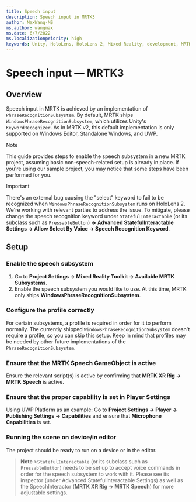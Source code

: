 ```yaml
---
title: Speech input
description: Speech input in MRTK3
author: MaxWang-MS
ms.author: wangmax
ms.date: 6/7/2022
ms.localizationpriority: high
keywords: Unity, HoloLens, HoloLens 2, Mixed Reality, development, MRTK3, speech, Mixed Reality Toolkit
---
```


# Speech input &#8212; MRTK3

## Overview

Speech input in MRTK is achieved by an implementation of  `PhraseRecognitionSubsystem`. By default, MRTK ships `WindowsPhraseRecognitionSubsystem`, which utilizes Unity's `KeywordRecognizer`. As in MRTK v2, this default implementation is only supported on Windows Editor, Standalone Windows, and UWP.

> [!NOTE]
> This guide provides steps to enable the speech subsystem in a new MRTK project, assuming basic non-speech-related setup is already in place. If you're using our sample project, you may notice that some steps have been performed for you.

> [!IMPORTANT]
> There's an external bug causing the "select" keyword to fail to be recognized when `WindowsPhraseRecognitionSubsystem` runs on HoloLens 2. We're working with relevant parties to address the issue. To mitigate, please change the speech recognition keyword under `StatefulInteractable` (or its subclass such as `PressableButton`) **-> Advanced StatefulInteractable Settings -> Allow Select By Voice -> Speech Recognition Keyword**.

## Setup

### Enable the speech subsystem

1. Go to **Project Settings -> Mixed Reality Toolkit -> Available MRTK Subsystems**.
2. Enable the speech subsystem you would like to use. At this time, MRTK only ships **WindowsPhraseRecognitionSubsystem**.

### Configure the profile correctly

For certain subsystems, a profile is required in order for it to perform normally. The currently shipped `WindowsPhraseRecognitionSubsystem` doesn't require a profile, so you can skip this setup. Keep in mind that profiles may be needed by other future implementations of the `PhraseRecognitionSubsystem`.

### Ensure that the MRTK Speech GameObject is active

Ensure the relevant script(s) is active by confirming that **MRTK XR Rig -> MRTK Speech** is active.

### Ensure that the proper capability is set in Player Settings

Using UWP Platform as an example: Go to **Project Settings -> Player -> Publishing Settings -> Capabilities** and ensure that  **Microphone Capabilities** is set.

### Running the scene on device/in editor

The project should be ready to run on a device or in the editor.

> **Note** >`StatefulInteractable` (or its subclass such as `PressableButton`) needs to be set up to accept voice commands in order for the speech subsystem to work with it. Please see its inspector (under Advanced StatefulInteractable Settings) as well as the SpeechInteractor (**MRTK XR Rig -> MRTK Speech**) for more adjustable settings.
